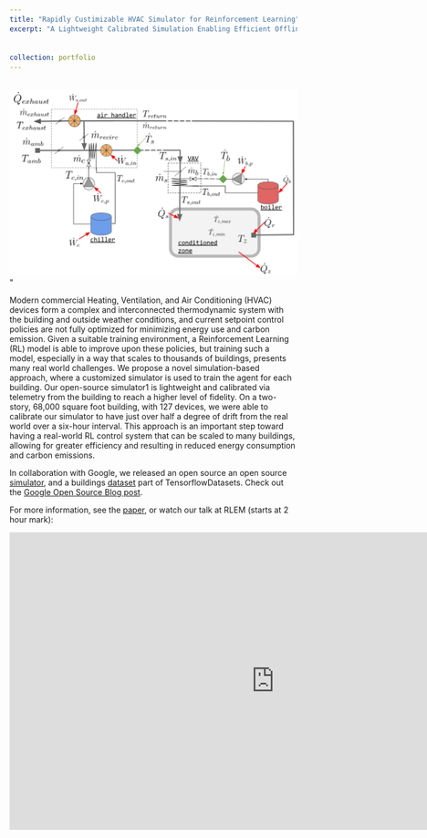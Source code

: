 ```yaml
---
title: "Rapidly Custimizable HVAC Simulator for Reinforcement Learning"
excerpt: "A Lightweight Calibrated Simulation Enabling Efficient Offline Learning for Optimal Control of Real Buildings, in collaboration with Google, Fall 2023.<br/><img src='/images/simulator.jpg'>"


collection: portfolio
---
```


<br/><img src='/images/simulator.jpg'>"

Modern commercial Heating, Ventilation, and Air Conditioning (HVAC) devices form a complex and interconnected thermodynamic system with the building and outside weather conditions, and current setpoint control policies are not fully optimized for minimizing energy use and carbon emission. Given a suitable training environment, a Reinforcement Learning (RL) model is able to improve upon these policies, but training such a model, especially in a way that scales to thousands of buildings, presents many real world challenges. We propose a novel simulation-based approach, where a customized simulator is used to train the agent for each building. Our open-source simulator1 is lightweight and calibrated via telemetry from the building to reach a higher level of fidelity. On a two-story, 68,000 square foot building, with 127 devices, we were able to calibrate our simulator to have just over half a degree of drift from the real world over a six-hour interval. This approach is an important step toward having a real-world RL control system that can be scaled to many buildings, allowing for greater efficiency and resulting in reduced energy consumption and carbon emissions.

In collaboration with Google, we released an open source an open source [simulator](https://github.com/google/sbsim), and a buildings [dataset](https://www.tensorflow.org/datasets/catalog/smart_buildings) part of TensorflowDatasets. Check out the [Google Open Source Blog post](https://opensource.googleblog.com/2024/09/google-open-sources-smart-buildings-simulator-and-dataset-accelerate-sustainable-innovation.html).



For more information, see the [paper](https://dl.acm.org/doi/fullHtml/10.1145/3600100.3625682), or watch our talk at RLEM (starts at 2 hour mark):

<iframe width="928" height="522" src="https://www.youtube.com/embed/s_Yq5XhKWLM?start=7283" title="RLEM23: The 4th ACM Workshop on Reinforcement Learning for Energy Management in Buildings and Cities" frameborder="0" allow="accelerometer; autoplay; clipboard-write; encrypted-media; gyroscope; picture-in-picture; web-share" allowfullscreen></iframe>

